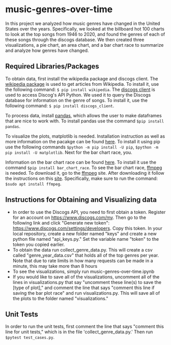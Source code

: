 # music-genres-over-time
In this project we analyzed how music genres have changed in the United States over the years. Specifically, we looked at the billboard hot 100 charts to look at the top songs from 1946 to 2020, and found the genres of each of these songs through the discogs database. We then created three visualizations, a pie chart, an area chart, and a bar chart race to summarize and analyze how genres have changed.

## Required Libraries/Packages
To obtain data, first install the wikipedia package and discogs client. The [wikipedia package](https://pypi.org/project/wikipedia/) is used to get articles from Wikipedia. To install it, use the following command: `$ pip install wikipedia`. The [discogs client](https://github.com/discogs/discogs_client) is used to access Discog's API Python. We used it to query the Discogs database for information on the genre of songs. To install it, use the following command: `$ pip install discogs_client`.

To process data, install [pandas](https://pandas.pydata.org/docs/getting_started/install.html), which allows the user to make dataframes that are nice to work with. To install pandas use the command `$pip install pandas`.

To visualize the plots, matplotlib is needed. Installation instruction as well as more information on the pacakge can be found [here](https://matplotlib.org/stable/users/installing.html). To install it using pip use the following commands `$python -m pip install -U pip`, `$python -m pip install -U matplotlib`. Next for the bar chart race, you.

Information on the bar chart race can be found [here](https://www.dexplo.org/bar_chart_race/). To install it use the command `$pip install bar_chart_race`.
 To see the bar chart race, [ffmpeg](https://www.dexplo.org/bar_chart_race/installation/#installing-ffmpeg) is needed. To download it, go to the [ffmpeg](https://www.ffmpeg.org/download.html) site. After downloading it follow the instructions on this [site](https://linuxize.com/post/how-to-install-ffmpeg-on-ubuntu-18-04/). Specifically, make sure to run the command: `$sudo apt install ffmpeg`.
 
 ## Instructions for Obtaining and Visualizing data
 
 * In order to use the Discogs API, you need to first obtain a token. Register for an account on https://www.discogs.com/my. Then go to the following link and click "Generate new token": https://www.discogs.com/settings/developers. Copy this token. In your local repository, create a new folder named "keys" and create a new python file named "api_keys.py." Set the variable name "token" to the token you copied earlier.
 * To obtain the data run collect_genre_data.py. This will create a csv called "genre_year_data.csv" that holds all of the top genres per year. Note that due to rate limits in how many requests can be made in a minute, this may take more than 8 hours
 * To see the visualizations, simply run music-genres-over-time.ipynb
 * If you would like to save all of the visualizations, uncomment all of the lines in visualizations.py that say "uncomment these line(s) to save the [type of plot]," and comment the line that says "comment this line if saving the bar plot race" and run visualizations.py. This will save all of the plots to the folder named "visualizations."
 
## Unit Tests

In order to run the unit tests, first comment the line that says "comment this line for unit tests," which is in the file 'collect_genre_data.py.' Then run `$pytest test_cases.py`.

